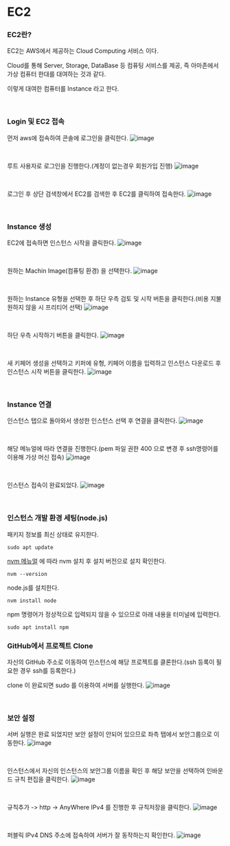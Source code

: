 # EC2

### EC2란?
EC2는 AWS에서 제공하는 Cloud Computing 서비스 이다.

Cloud를 통해 Server, Storage, DataBase 등 컴퓨팅 서비스를 제공, 즉 아마존에서 가상 컴퓨터 한대를 대여하는 것과 같다.

이렇게 대여한 컴퓨터를 Instance 라고 한다.

<br>

### Login 및 EC2 접속

먼저 aws에 접속하여 콘솔에 로그인을 클릭한다.
![image](https://user-images.githubusercontent.com/62639722/144190851-ee72b751-731c-467b-86c2-616b0de8e7de.png)

<br>

루트 사용자로 로그인을 진행한다.(계정이 없는경우 회원가입 진행)
![image](https://user-images.githubusercontent.com/62639722/144190958-aa50abd8-e848-40a4-b233-18489e033f72.png)

<br>

로그인 후 상단 검색창에서 EC2를 검색한 후 EC2를 클릭하여 접속한다.
![image](https://user-images.githubusercontent.com/62639722/144191249-bc0e9fa2-3745-4f84-8d41-68be8da5a1fc.png)

<br>

### Instance 생성

EC2에 접속하면 인스턴스 시작을 클릭한다.
![image](https://user-images.githubusercontent.com/62639722/144191881-495cd3d3-41ba-4167-b116-30229a6829e1.png)

<br>

원하는 Machin Image(컴퓨팅 환경) 을 선택한다.
![image](https://user-images.githubusercontent.com/62639722/144192071-7c8aceb5-59ba-4d19-a717-1356edb015dc.png)

<br>

원하는 Instance 유형을 선택한 후 하단 우측 검토 및 시작 버튼을 클릭한다.(비용 지불 원하지 않을 시 프리티어 선택)
![image](https://user-images.githubusercontent.com/62639722/144192384-a9dd38de-2805-431d-b373-2a65abcaabb3.png)

<br>

하단 우측 시작하기 버튼을 클릭한다.
![image](https://user-images.githubusercontent.com/62639722/144192485-0ce0d2bd-01b5-4f17-ad83-587e612ef930.png)

<br>

새 키페어 생성을 선택하고 키퍼에 유형, 키페어 이름을 입력하고 인스턴스 다운로드 후 인스턴스 시작 버튼을 클릭한다.
![image](https://user-images.githubusercontent.com/62639722/144192782-cdd2eae2-af24-46fc-b88d-7a615f539875.png)

<br>

### Instance 연결

인스턴스 탭으로 돌아와서 생성한 인스턴스 선택 후 연결을 클릭한다.
![image](https://user-images.githubusercontent.com/62639722/144193326-383a8071-1633-4006-a3a0-a4526afcb38e.png)

<br>

해당 메뉴얼에 따라 연결을 진행한다.(pem 파일 권한 400 으로 변경 후 ssh명령어를 이용해 가상 머신 접속)
![image](https://user-images.githubusercontent.com/62639722/144193689-903acb6f-ae9e-4ec1-b47f-cb68b24e959a.png)

<br>

인스턴스 접속이 완료되었다.
![image](https://user-images.githubusercontent.com/62639722/144194451-96fc0b71-8871-4f97-aedd-d1a7938eb07b.png)

<br>

### 인스턴스 개발 환경 세팅(node.js)

패키지 정보를 최신 상태로 유지한다.
```
sudo apt update
```

[nvm 메뉴얼](https://github.com/nvm-sh/nvm) 에 따라 nvm 설치 후 설치 버전으로 설치 확인한다.
```
nvm --version
```

node.js를 설치한다.
```
nvm install node 
```

npm 명령어가 정상적으로 입력되지 않을 수 있으므로 아래 내용을 터미널에 입력한다.
```
sudo apt install npm
```

### GitHub에서 프로젝트 Clone

자신의 GitHub 주소로 이동하여 인스턴스에 해당 프로젝트를 클론한다.(ssh 등록이 필요한 경우 ssh를 등록한다.)

clone 이 완료되면 sudo 를 이용하여 서버를 실행한다.
![image](https://user-images.githubusercontent.com/62639722/144196133-32f25e42-a18e-4c27-a85c-89f4842128a7.png)

<br>

### 보안 설정

서버 실행은 완료 되었지만 보안 설정이 안되어 있으므로 좌측 탭에서 보안그룹으로 이동한다.
![image](https://user-images.githubusercontent.com/62639722/144196475-8391eaa1-47aa-400a-b9f7-695abe85e50c.png)

<br>

인스턴스에서 자신의 인스턴스의 보안그룹 이름을 확인 후 해당 보안을 선택하여 인바운드 규칙 편집을 클릭한다.
![image](https://user-images.githubusercontent.com/62639722/144197024-2db8deda-147a-4f46-9f3e-a9875e81aa06.png)

<br>

규칙추가 -> http -> AnyWhere IPv4 를 진행한 후 규칙저장을 클릭한다.
![image](https://user-images.githubusercontent.com/62639722/144197412-3cbad00a-dae9-4de9-9d5b-150f53871c10.png)

<br>

퍼블릭 IPv4 DNS 주소에 접속하여 서버가 잘 동작하는지 확인한다.
![image](https://user-images.githubusercontent.com/62639722/144197715-c70734ac-0087-487f-91e5-7cb1ab949f55.png)

